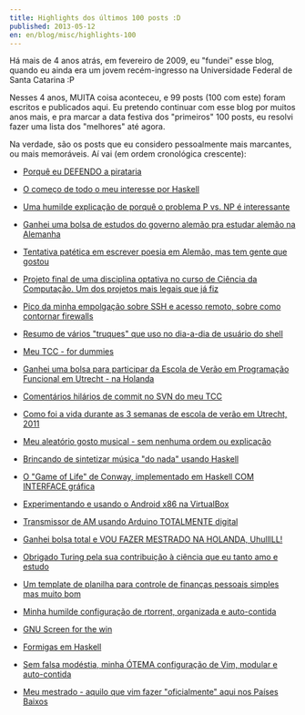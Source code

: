 ```yaml
---
title: Highlights dos últimos 100 posts :D
published: 2013-05-12
en: en/blog/misc/highlights-100
---
```


Há mais de 4 anos atrás, em fevereiro de 2009, eu "fundei" esse blog,
quando eu ainda era um jovem recém-ingresso na Universidade Federal de Santa Catarina :P

Nesses 4 anos, MUITA coisa aconteceu, e 99 posts (100 com este) foram escritos e publicados aqui.
Eu pretendo continuar com esse blog por muitos anos mais,
e pra marcar a data festiva dos "primeiros" 100 posts, eu resolvi fazer uma lista dos "melhores" até agora.

Na verdade, são os posts que eu considero pessoalmente mais marcantes, ou mais memoráveis.
Aí vai (em ordem cronológica crescente):

<!--more-->

  * [Porquê eu DEFENDO a pirataria](/pt/blog/misc/pirat)

  * [O começo de todo o meu interesse por Haskell](/pt/blog/haskell/haskell-start)

  * [Uma humilde explicação de porquê o problema P vs. NP é interessante](/pt/blog/tech/p-np)

  * [Ganhei uma bolsa de estudos do governo alemão pra estudar alemão na Alemanha](/pt/blog/misc/winterkurs-2010-dusseldorf)

  * [Tentativa patética em escrever poesia em Alemão, mas tem gente que gostou](/pt/blog/misc/die-gruende)

  * [Projeto final de uma disciplina optativa no curso de Ciência da Computação. Um dos projetos mais legais que já fiz](/pt/blog/ac/guitar2midi)

  * [Pico da minha empolgação sobre SSH e acesso remoto, sobre como contornar firewalls](/pt/blog/tech/ssh-over-ssh)

  * [Resumo de vários "truques" que uso no dia-a-dia de usuário do shell](/pt/blog/tech/shell-magic)

  * [Meu TCC - for dummies](/pt/blog/ac/tcc)

  * [Ganhei uma bolsa para participar da Escola de Verão em Programação Funcional em Utrecht - na Holanda](/pt/blog/ac/buitenland)

  * [Comentários hilários de commit no SVN do meu TCC](/pt/blog/ac/tcc-logs)

  * [Como foi a vida durante as 3 semanas de escola de verão em Utrecht, 2011](/pt/blog/ac/utrecht-leven)

  * [Meu aleatório gosto musical - sem nenhuma ordem ou explicação](/pt/blog/misc/muziek1)

  * [Brincando de sintetizar música "do nada" usando Haskell](/pt/blog/haskell/haskell-synth)

  * [O "Game of Life" de Conway, implementado em Haskell COM INTERFACE gráfica](/pt/blog/haskell/haskell-kata-game-of-life)

  * [Experimentando e usando o Android x86 na VirtualBox](/pt/blog/tech/android-ics-virtualbox)

  * [Transmissor de AM usando Arduino TOTALMENTE digital](/pt/blog/tech/arduino-am)

  * [Ganhei bolsa total e VOU FAZER MESTRADO NA HOLANDA, UhulllLL!](/pt/blog/ac/sol-iustitiae-ilustra-nos)

  * [Obrigado Turing pela sua contribuição à ciência que eu tanto amo e estudo](/pt/blog/tech/alan-mathison-turing)

  * [Um template de planilha para controle de finanças pessoais simples mas muito bom](/pt/blog/misc/personal-finance-spreadsheet)

  * [Minha humilde configuração de rtorrent, organizada e auto-contida](/pt/blog/tech/rtorrentrc)

  * [GNU Screen for the win](/pt/blog/tech/screenrc-ftw)

  * [Formigas em Haskell](/pt/blog/haskell/haskell-ants-edsl)

  * [Sem falsa modéstia, minha ÓTEMA configuração de Vim, modular e auto-contida](/pt/blog/tech/modular-xplatform-vim-cfg-with-lasers)

  * [Meu mestrado - aquilo que vim fazer "oficialmente" aqui nos Países Baixos](/pt/blog/ac/msc)

